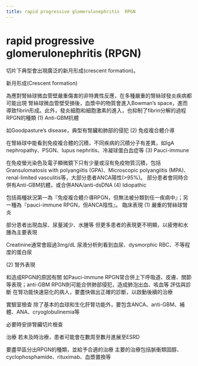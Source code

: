 ```yaml
---
title: rapid progressive glomerulonephritis  RPGN 
---
```

# rapid progressive glomerulonephritis (RPGN)


切片下典型會出現廣泛的新月形成(crescent formation)。

新月形成(Crescent formation)

為應對腎絲球微血管壁嚴重傷害的非特異性反應，在多種嚴重的腎絲球發炎疾病都可能出現
腎絲球微血管壁受損後，血漿中的物質會進入Bowman’s space，進而導致fibrin形成。此外，發炎細胞和細胞激素的進入，也抑制了fibrin分解的過程
RPGN的種類
(1) Anti-GBM抗體

如Goodpasture’s disease，典型有腎臟和肺部的侵犯
(2) 免疫複合體介導

在腎絲球中能看到免疫複合體的沉積，不同疾病的沉積分子有差異，如IgA nephropathy、PSGN、lupus nephritis、冷凝球蛋白血症等
(3) Pauci-immune

在免疫螢光染色及電子顯微鏡下只有少量或沒有免疫物質沉積，包括Gransulomatosis with polyangiitis (GPA)、Microscopic polyangiitis (MPA)、renal-limited vasculitis等，大部分患者ANCA陽性(>95%)。
部分患者會同時合併有Anti-GBM抗體，或合併ANA/anti-dsDNA
(4) Idiopathic

包括兩種狀況第一為『免疫複合體介導RPGN，但無法被分類到任一疾病中』；另一種為『pauci-immune RPGN，但ANCA陰性』。
臨床表現
(1) 嚴重的腎絲球腎炎

部分患者出現血尿、尿量減少、水腫等
但更多患者的表現更不明顯，以疲倦和水腫為主要表現

Creatinine通常會超過3mg/dL
尿液分析則看到血尿、dysmorphic RBC、不等程度的蛋白尿

(2) 腎外表現

和造成RPGN的原因有關
如Pauci-immune RPGN常合併上下呼吸道、皮膚、關節等表現；anti-GBM RPGN則可能合併肺部侵犯，造成肺泡出血、咳血等
評估與診斷
在腎功能快速惡化的病人，要盡快做出正確的診斷，以啟動後續的治療

實驗室檢查
除了基本的血球和生化肝腎功能外，要包含ANCA、anti-GBM、補體、ANA、cryoglobulinemia等

必要時安排腎臟切片檢查

治療
若未及時治療，患者可能會在數周至數月進展至ESRD

要盡早區分出RPGN的種類，並給予合適的治療
主要的治療包括脈衝類固醇、cyclophosphamide、rituximab、血漿置換等
